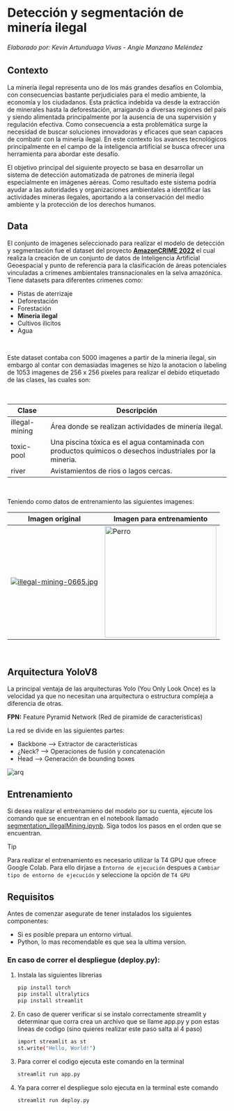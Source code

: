 # Detección y segmentación de minería ilegal 
###### _Elaborado por:  Kevin Artunduaga Vivas - Angie Manzano Meléndez_


## Contexto

La minería ilegal representa uno de los más grandes desafíos en Colombia, con consecuencias bastante perjudiciales para el medio ambiente, la economía y los ciudadanos. Esta práctica indebida va desde la extracción de minerales hasta la deforestación, arraigando a diversas regiones del país y siendo alimentada principalmente por la ausencia de una supervisión y  regulación efectiva. Como consecuencia a esta problemática surge la necesidad de buscar soluciones innovadoras y eficaces que sean capaces de combatir con la minería ilegal. En este contexto los avances tecnológicos principalmente en el campo de la inteligencia artificial se busca ofrecer una herramienta para abordar este desafío.

El objetivo principal del siguiente proyecto se basa en desarrollar un sistema de detección automatizada de patrones de minería ilegal especialmente en imágenes aéreas. Como resultado este sistema podría ayudar a las autoridades y organizaciones ambientales a identificar las actividades mineras ilegales, aportando a la conservación del medio ambiente y la protección de los derechos humanos.

## Data

El conjunto de imagenes seleccionado para realizar el modelo de detección y segmentación fue el dataset del proyecto [__AmazonCRIME 2022__](https://github.com/jp-geoAI/AmazonCRIME) el cual realiza la creación de un conjunto de datos de Inteligencia Artificial Geoespacial y punto de referencia para la clasificación de áreas potenciales vinculadas a crímenes ambientales transnacionales en la selva amazónica. Tiene datasets para diferentes crimenes como:
- Pistas de aterrizaje
- Deforestación
- Forestación
- __Mineria ilegal__
- Cultivos ilicitos
- Agua

<br>

Este dataset contaba con 5000 imagenes a partir de la mineria ilegal, sin embargo al contar con demasiadas imagenes se hizo la anotacion o labeling de 1053 imagenes de 256 x 256 pixeles para realizar el debido etiquetado de las clases, las cuales son:

<br>

<div align="center">
   
   | Clase  | Descripción |
   | ------------- | ------------- |
   | illegal-mining | Área donde se realizan actividades de minería ilegal. |
   | toxic-pool | Una piscina tóxica es el agua contaminada con productos químicos o desechos industriales por la mineria. |
   | river | Avistamientos de rios o lagos cercas. |
   
</div>
<br>

Teniendo como datos de entrenamiento las siguientes imagenes:

<div align="center">
   
   | Imagen original  | Imagen para entrenamiento |
   | ------------- | ------------- |
   | [![illegal-mining-0665.jpg](https://i.postimg.cc/sgzfc1CW/illegal-mining-0665.jpg)](https://postimg.cc/PP6kfXxf) | <img src="https://i.postimg.cc/8zjRD1Cj/Captura.jpg" alt="Perro" width="256" height="256"/> |
   
</div>
<br>

## Arquitectura YoloV8

La principal ventaja de las arquitecturas Yolo (You Only Look Once) es la velocidad ya que no necesitan una arquitectura o estructura compleja a diferencia de otras.

__FPN:__ Feature Pyramid Network (Red de piramide de caracteristicas)

La red se divide en las siguientes partes:
- Backbone --> Extractor de caracteristicas
- ¿Neck? --> Operaciones de fusión y concatenación
- Head --> Generación de bounding boxes

![arq](https://miro.medium.com/v2/resize:fit:1400/1*YkkGwFBksWVbm4GmZfSDsg.jpeg)

## Entrenamiento

Si desea realizar el entrenamieno del modelo por su cuenta, ejecute los comando que se encuentran en el notebook llamado [segmentation_illegalMining.ipynb](https://github.com/apat-mm/segment_illegal_mining/blob/main/segmentation_illegalMining.ipynb). Siga todos los pasos en el orden que se encuentran.

>[!Tip]
>Para realizar el entrenamiento es necesario utilizar la T4 GPU que ofrece Google Colab. Para ello dirjase a `Entorno de ejecución` despues a `Cambiar tipo de entorno de ejecución` y seleccione la opción de `T4 GPU`



## Requisitos 

Antes de comenzar asegurate de tener instalados los siguientes componentes:

- Si es posible prepara un entorno virtual.
- Python, lo mas recomendable es que sea la ultima version.

### En caso de correr el despliegue (deploy.py):

1. Instala las siguientes librerias
   ```bash
   pip install torch
   pip install ultralytics
   pip install streamlit

2. En caso de querer verificar si se instalo correctamente streamlit y determinar que corra crea un archivo que se llame app.py y pon estas lineas de codigo (sino quieres realizar este paso salta al 4 paso)
   ```bash
   import streamlit as st
   st.write("Hello, World!")

3. Para correr el codigo ejecuta este comando en la terminal
   ```bash
   streamlit run app.py

4. Ya para correr el despliegue solo ejecuta en la terminal este comando
   ```bash
   streamlit run deploy.py

